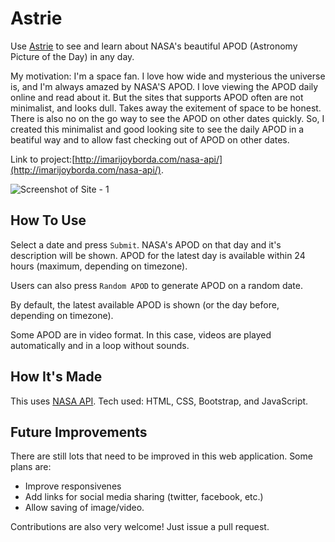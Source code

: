 # Astrie 

Use [Astrie](http://imarijoyborda.com/nasa-api/) to see and learn about NASA's beautiful APOD (Astronomy Picture of the Day) in any day. 

My motivation: I'm a space fan. I love how wide and mysterious the universe is, and I'm always amazed by NASA'S APOD. I love viewing the APOD daily online and read about it. But the sites that supports APOD often are not minimalist, and looks dull. Takes away the exitement of space to be honest. There is also no on the go way to see the APOD on other dates quickly. So, I created this minimalist and good looking site to see the daily APOD in a beatiful way and to allow fast checking out of APOD on other dates.

Link to project:[http://imarijoyborda.com/nasa-api/](http://imarijoyborda.com/nasa-api/). 

![Screenshot of Site - 1](assets/readme/readme-1.png)

## How To Use
Select a date and press `Submit`. NASA's APOD on that day and it's description will be shown. APOD for the latest day is available within 24 hours (maximum, depending on timezone). 

Users can also press `Random APOD` to generate APOD on a random date.

By default, the latest available APOD is shown (or the day before, depending on timezone).

Some APOD are in video format. In this case, videos are played automatically and in a loop without sounds.

## How It's Made
This uses [NASA API](https://api.nasa.gov). Tech used: HTML, CSS, Bootstrap, and JavaScript.

## Future Improvements
There are still lots that need to be improved in this web application. Some plans are:
* Improve responsivenes
* Add links for social media sharing (twitter, facebook, etc.)
* Allow saving of image/video.

Contributions are also very welcome! Just issue a pull request.
